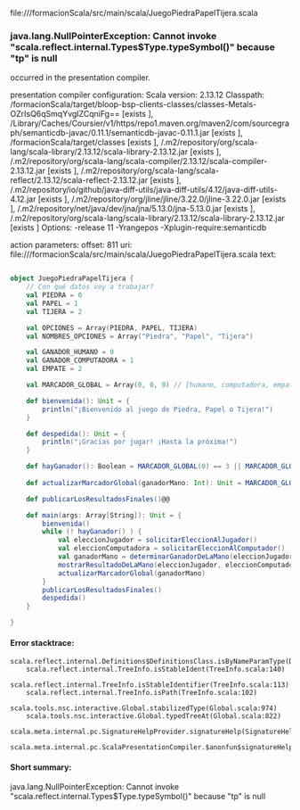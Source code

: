 file://<WORKSPACE>/formacionScala/src/main/scala/JuegoPiedraPapelTijera.scala
### java.lang.NullPointerException: Cannot invoke "scala.reflect.internal.Types$Type.typeSymbol()" because "tp" is null

occurred in the presentation compiler.

presentation compiler configuration:
Scala version: 2.13.12
Classpath:
<WORKSPACE>/formacionScala/target/bloop-bsp-clients-classes/classes-Metals-OZrIsQ6qSmqYvgIZCqniFg== [exists ], <HOME>/Library/Caches/Coursier/v1/https/repo1.maven.org/maven2/com/sourcegraph/semanticdb-javac/0.11.1/semanticdb-javac-0.11.1.jar [exists ], <WORKSPACE>/formacionScala/target/classes [exists ], <HOME>/.m2/repository/org/scala-lang/scala-library/2.13.12/scala-library-2.13.12.jar [exists ], <HOME>/.m2/repository/org/scala-lang/scala-compiler/2.13.12/scala-compiler-2.13.12.jar [exists ], <HOME>/.m2/repository/org/scala-lang/scala-reflect/2.13.12/scala-reflect-2.13.12.jar [exists ], <HOME>/.m2/repository/io/github/java-diff-utils/java-diff-utils/4.12/java-diff-utils-4.12.jar [exists ], <HOME>/.m2/repository/org/jline/jline/3.22.0/jline-3.22.0.jar [exists ], <HOME>/.m2/repository/net/java/dev/jna/jna/5.13.0/jna-5.13.0.jar [exists ], <HOME>/.m2/repository/org/scala-lang/scala-library/2.13.12/scala-library-2.13.12.jar [exists ]
Options:
-release 11 -Yrangepos -Xplugin-require:semanticdb


action parameters:
offset: 811
uri: file://<WORKSPACE>/formacionScala/src/main/scala/JuegoPiedraPapelTijera.scala
text:
```scala

object JuegoPiedraPapelTijera {
    // Con qué datos voy a trabajar?
    val PIEDRA = 0
    val PAPEL = 1
    val TIJERA = 2

    val OPCIONES = Array(PIEDRA, PAPEL, TIJERA)
    val NOMBRES_OPCIONES = Array("Piedra", "Papel", "Tijera")

    val GANADOR_HUMANO = 0
    val GANADOR_COMPUTADORA = 1
    val EMPATE = 2

    val MARCADOR_GLOBAL = Array(0, 0, 0) // [humano, computadora, empates]

    def bienvenida(): Unit = {
        println("¡Bienvenido al juego de Piedra, Papel o Tijera!")
    }

    def despedida(): Unit = {
        println("¡Gracias por jugar! ¡Hasta la próxima!")
    }

    def hayGanador(): Boolean = MARCADOR_GLOBAL(0) == 3 || MARCADOR_GLOBAL(1) == 3
  
    def actualizarMarcadorGlobal(ganadorMano: Int): Unit = MARCADOR_GLOBAL(ganadorMano) += 1

    def publicarLosResultadosFinales()@@

    def main(args: Array[String]): Unit = {
        bienvenida()
        while (! hayGanador() ) {
            val eleccionJugador = solicitarEleccionAlJugador()
            val eleccionComputadora = solicitarEleccionAlComputador()
            val ganadorMano = determinarGanadorDeLaMano(eleccionJugador, eleccionComputadora)
            mostrarResultadoDeLaMano(eleccionJugador, eleccionComputadora, ganadorMano)
            actualizarMarcadorGlobal(ganadorMano)
        }
        publicarLosResultadosFinales()
        despedida()
    }

}

```



#### Error stacktrace:

```
scala.reflect.internal.Definitions$DefinitionsClass.isByNameParamType(Definitions.scala:428)
	scala.reflect.internal.TreeInfo.isStableIdent(TreeInfo.scala:140)
	scala.reflect.internal.TreeInfo.isStableIdentifier(TreeInfo.scala:113)
	scala.reflect.internal.TreeInfo.isPath(TreeInfo.scala:102)
	scala.tools.nsc.interactive.Global.stabilizedType(Global.scala:974)
	scala.tools.nsc.interactive.Global.typedTreeAt(Global.scala:822)
	scala.meta.internal.pc.SignatureHelpProvider.signatureHelp(SignatureHelpProvider.scala:23)
	scala.meta.internal.pc.ScalaPresentationCompiler.$anonfun$signatureHelp$1(ScalaPresentationCompiler.scala:417)
```
#### Short summary: 

java.lang.NullPointerException: Cannot invoke "scala.reflect.internal.Types$Type.typeSymbol()" because "tp" is null